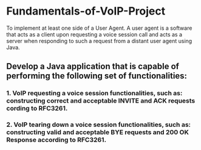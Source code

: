 # Fundamentals-of-VoIP-Project
To implement at least one side of a User Agent. A user agent is a software that acts as a client upon requesting a voice session call and acts as a server when responding to such a request from a distant user agent using Java.

## Develop a Java application that is capable of performing the following set of functionalities:
### 1. VoIP requesting a voice session functionalities, such as: constructing correct and acceptable INVITE and ACK requests cording to RFC3261.
### 2. VoIP tearing down a voice session functionalities, such as: constructing valid and acceptable BYE requests and 200 OK Response according to RFC3261.
